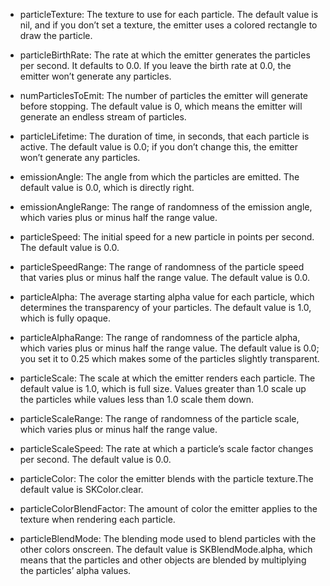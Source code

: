 - particleTexture: The texture to use for each particle. The default value is nil, and if you don’t set a texture, the emitter uses a colored rectangle to draw the particle.

- particleBirthRate: The rate at which the emitter generates the particles per second. It defaults to 0.0. If you leave the birth rate at 0.0, the emitter won’t generate any particles.

- numParticlesToEmit: The number of particles the emitter will generate before stopping. The default value is 0, which means the emitter will generate an endless stream of particles.

- particleLifetime: The duration of time, in seconds, that each particle is active. The default value is 0.0; if you don’t change this, the emitter won’t generate any particles.

- emissionAngle: The angle from which the particles are emitted. The default value is 0.0, which is directly right.

- emissionAngleRange: The range of randomness of the emission angle, which varies plus or minus half the range value.

- particleSpeed: The initial speed for a new particle in points per second. The default value is 0.0.

- particleSpeedRange: The range of randomness of the particle speed that varies plus or minus half the range value. The default value is 0.0.

- particleAlpha: The average starting alpha value for each particle, which determines the transparency of your particles. The default value is 1.0, which is fully opaque.

- particleAlphaRange: The range of randomness of the particle alpha, which varies plus or minus half the range value. The default value is 0.0; you set it to 0.25 which makes some of the particles slightly transparent.

- particleScale: The scale at which the emitter renders each particle. The default value is 1.0, which is full size. Values greater than 1.0 scale up the particles while values less than 1.0 scale them down.

- particleScaleRange: The range of randomness of the particle scale, which varies plus or minus half the range value.

- particleScaleSpeed: The rate at which a particle’s scale factor changes per second. The default value is 0.0.

- particleColor: The color the emitter blends with the particle texture.The default value is SKColor.clear.

- particleColorBlendFactor: The amount of color the emitter applies to the texture when rendering each particle.

- particleBlendMode: The blending mode used to blend particles with the other colors onscreen. The default value is SKBlendMode.alpha, which means that the particles and other objects are blended by multiplying the particles’ alpha values.
